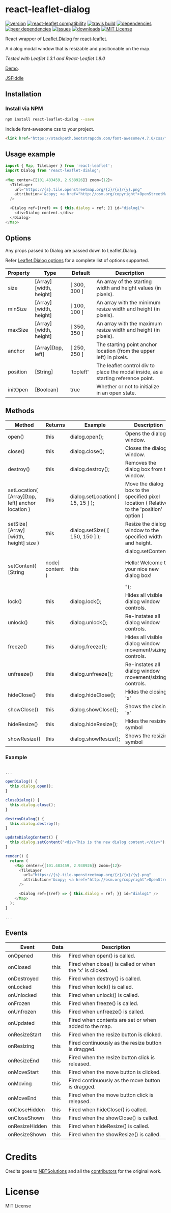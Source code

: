 # react-leaflet-dialog

[![version](https://img.shields.io/npm/v/react-leaflet-dialog.svg?style=plastic)](http://npm.im/react-leaflet-dialog)
[![react-leaflet compatibility](https://img.shields.io/npm/dependency-version/react-leaflet-dialog/peer/react-leaflet.svg?style=plastic)](https://github.com/mhasbie/react-leaflet-dialog)
[![travis build](https://img.shields.io/travis/mhasbie/react-leaflet-dialog.svg?style=plastic)](https://travis-ci.org/mhasbie/react-leaflet-dialog)
[![dependencies](https://img.shields.io/david/mhasbie/react-leaflet-dialog.svg?style=plastic)](https://david-dm.org/mhasbie/react-leaflet-dialog)
[![peer dependencies](https://img.shields.io/david/peer/mhasbie/react-leaflet-dialog.svg?style=plastic)](https://david-dm.org/mhasbie/react-leaflet-dialog?type=peer)
[![issues](https://img.shields.io/github/issues/mhasbie/react-leaflet-dialog.svg?style=plastic)](https://github.com/mhasbie/react-leaflet-dialog/issues)
[![downloads](https://img.shields.io/npm/dt/react-leaflet-dialog.svg?style=plastic)](http://npm-stat.com/charts.html?package=react-leaflet-dialog&from=2018-01-01)
[![MIT License](https://img.shields.io/npm/l/react-leaflet-dialog.svg?style=plastic)](http://opensource.org/licenses/MIT)

React wrapper of [Leaflet.Dialog](https://github.com/NBTSolutions/Leaflet.Dialog) for [react-leaflet](https://github.com/PaulLeCam/react-leaflet).

A dialog modal window that is resizable and positionable on the map.

*Tested with Leaflet 1.3.1 and React-Leaflet 1.8.0*

[Demo](http://nbtsolutions.github.io/Leaflet.Dialog/).

[JSFiddle](https://jsfiddle.net/m_hasbie/jemw7qzr/)


## Installation

### Install via NPM

```bash
npm install react-leaflet-dialog --save
```

Include font-awesome css to your project.

```html
<link href="https://stackpath.bootstrapcdn.com/font-awesome/4.7.0/css/font-awesome.min.css" rel="stylesheet">
```

## Usage example

```javascript
import { Map, TileLayer } from 'react-leaflet';
import Dialog from 'react-leaflet-dialog';
		
<Map center={[101.483459, 2.938926]} zoom={12}>
  <TileLayer
    url="https://{s}.tile.openstreetmap.org/{z}/{x}/{y}.png"
    attribution='&copy; <a href="http://osm.org/copyright">OpenStreetMap</a> contributors'
  />

  <Dialog ref={(ref) => { this.dialog = ref; }} id="dialog1">
	<div>Dialog content.</div>
  </Dialog>
</Map>
```

## Options

Any props passed to Dialog are passed down to Leaflet.Dialog.

Refer [Leaflet.Dialog options](https://github.com/NBTSolutions/Leaflet.Dialog#options) for a complete list of options supported.

| Property | Type | Default | Description
| --- | --- | --- | ---
| size | [Array][width, height] | [ 300, 300 ] | An array of the starting width and height values (in pixels).
| minSize | [Array][width, height] | [ 100, 100 ] | An array with the minimum resize width and height (in pixels).
| maxSize | [Array][width, height] | [ 350, 350 ] | An array with the maximum resize width and height (in pixels).
| anchor | [Array][top, left] | [ 250, 250 ] | The starting point anchor location (from the upper left) in pixels.
| position | [String] | 'topleft' | The leaflet control div to place the modal inside, as a starting reference point.
| initOpen | [Boolean] | true | Whether or not to initialize in an open state.

## Methods

| Method | Returns | Example | Description
| --- | --- | --- | ---
| open() | this | dialog.open(); | Opens the dialog window.
| close() | this | dialog.close(); | Closes the dialog window.
| destroy() | this | dialog.destroy(); | Removes the dialog box from the window.
| setLocation( [Array][top, left] anchor location ) | this | dialog.setLocation( [ 15, 15 ] ); | Move the dialog box to the specified pixel location ( Relative to the 'position' option )
| setSize( [Array][width, height] size ) | this | dialog.setSize( [ 150, 150 ] ); | Resize the dialog window to the specified width and height.
| setContent( [String | node] content ) | this | dialog.setContent("<p>Hello! Welcome to your nice new dialog box!</p>"); | Set new content for the dialog.
| lock() | this | dialog.lock(); | Hides all visible dialog window controls.
| unlock() | this | dialog.unlock(); | Re-instates all dialog window controls.
| freeze() | this | dialog.freeze(); | Hides all visible dialog window movement/sizing controls.
| unfreeze() | this | dialog.unfreeze(); | Re-instates all dialog window movement/sizing controls.
| hideClose() | this | dialog.hideClose(); | Hides the closing 'x'
| showClose() | this | dialog.showClose(); | Shows the closing 'x'
| hideResize() | this | dialog.hideResize(); | Hides the resizing symbol
| showResize() | this | dialog.showResize(); | Shows the resizing symbol

### Example

```javascript

...

openDialog() {
  this.dialog.open();
}

closeDialog() {
  this.dialog.close();
}

destroyDialog() {
  this.dialog.destroy();
}

updateDialogContent() {
  this.dialog.setContent("<div>This is the new dialog content.</div>");
}

render() {
  return (
	<Map center={[101.483459, 2.938926]} zoom={12}>
	  <TileLayer
		url="https://{s}.tile.openstreetmap.org/{z}/{x}/{y}.png"
		attribution='&copy; <a href="http://osm.org/copyright">OpenStreetMap</a> contributors'
	  />

	  <Dialog ref={(ref) => { this.dialog = ref; }} id="dialog1" />
	</Map>
  );
}

...

```

## Events

| Event | Data | Description
| --- | --- | ---
| onOpened | this | Fired when open() is called.
| onClosed | this | Fired when close() is called or when the 'x' is clicked.
| onDestroyed | this | Fired when destroy() is called.
| onLocked | this | Fired when lock() is called.
| onUnlocked | this | Fired when unlock() is called.
| onFrozen | this | Fired when freeze() is called.
| onUnfrozen | this | Fired when unfreeze() is called.
| onUpdated | this | Fired when contents are set or when added to the map.
| onResizeStart | this | Fired when the resize button is clicked.
| onResizing | this | Fired continuously as the resize button is dragged.
| onResizeEnd | this | Fired when the resize button click is released.
| onMoveStart | this | Fired when the move button is clicked.
| onMoving | this | Fired continuously as the move button is dragged.
| onMoveEnd | this | Fired when the move button click is released.
| onCloseHidden | this | Fired when hideClose() is called.
| onCloseShown | this | Fired when the showClose() is called.
| onResizeHidden | this | Fired when hideResize() is called.
| onResizeShown | this | Fired when the showResize() is called.

# Credits
Credits goes to [NBTSolutions](https://github.com/NBTSolutions) and all the [contributors](https://github.com/NBTSolutions/Leaflet.Dialog/graphs/contributors) for the original work.

# License

MIT License
